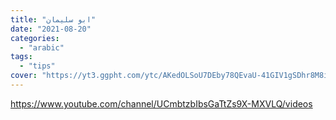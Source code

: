 ```yaml
---
title: "ابو سليمان"
date: "2021-08-20"
categories:
  - "arabic"
tags:
  - "tips"
cover: "https://yt3.ggpht.com/ytc/AKedOLSoU7DEby78QEvaU-41GIV1gSDhr8M8iNiY5qgJj7U=s176-c-k-c0x00ffffff-no-rj"
---
```


https://www.youtube.com/channel/UCmbtzbIbsGaTtZs9X-MXVLQ/videos
